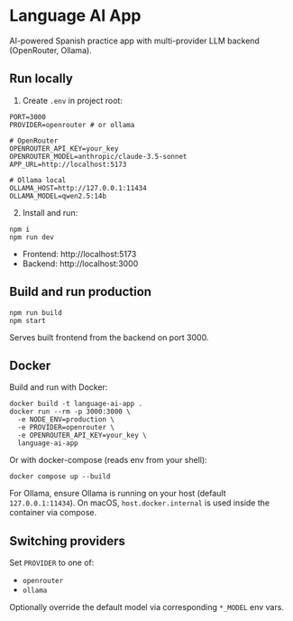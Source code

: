 # Language AI App

AI-powered Spanish practice app with multi-provider LLM backend (OpenRouter, Ollama).

## Run locally

1. Create `.env` in project root:

```
PORT=3000
PROVIDER=openrouter # or ollama

# OpenRouter
OPENROUTER_API_KEY=your_key
OPENROUTER_MODEL=anthropic/claude-3.5-sonnet
APP_URL=http://localhost:5173

# Ollama local
OLLAMA_HOST=http://127.0.0.1:11434
OLLAMA_MODEL=qwen2.5:14b
```

2. Install and run:

```
npm i
npm run dev
```

- Frontend: http://localhost:5173
- Backend: http://localhost:3000

## Build and run production

```
npm run build
npm start
```

Serves built frontend from the backend on port 3000.

## Docker

Build and run with Docker:

```
docker build -t language-ai-app .
docker run --rm -p 3000:3000 \
  -e NODE_ENV=production \
  -e PROVIDER=openrouter \
  -e OPENROUTER_API_KEY=your_key \
  language-ai-app
```

Or with docker-compose (reads env from your shell):

```
docker compose up --build
```

For Ollama, ensure Ollama is running on your host (default `127.0.0.1:11434`). On macOS, `host.docker.internal` is used inside the container via compose.

## Switching providers

Set `PROVIDER` to one of:

- `openrouter`
- `ollama`

Optionally override the default model via corresponding `*_MODEL` env vars.


